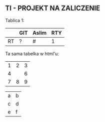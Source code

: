 ## TI - PROJEKT NA ZALICZENIE

Tablica 1:

|    |GIT | Aslim | RTY|
|--|--|--|--|
|RT| ?|# | 1|

Ta sama tabelka w html'u:

<TABLE>
  <TR><TD>1 <TD>2 <TD>3
  <TR><TD colspan="2">4 <TD>6
  <TR><TD>7 <TD>8 <TD>9
</TABLE>

<TABLE>
  <TR><TD>a <TD>b
  <TR><TD>c <TD>d
  <TR><TD>e <TD>f
</TABLE>
